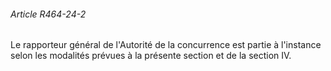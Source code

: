 ###### Article R464-24-2

Le rapporteur général de l'Autorité de la concurrence est partie à l'instance selon les modalités prévues à la présente section et de la section IV.


